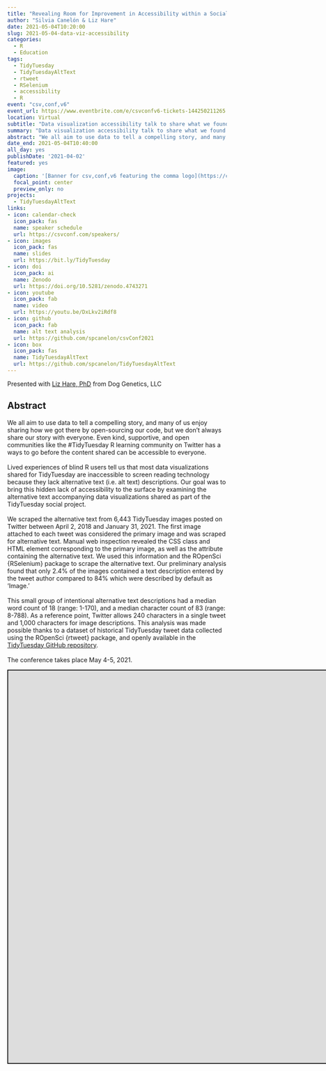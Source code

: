 ```yaml
---
title: "Revealing Room for Improvement in Accessibility within a Social Media Data Visualization Learning Community"
author: "Silvia Canelón & Liz Hare"
date: 2021-05-04T10:20:00
slug: 2021-05-04-data-viz-accessibility
categories:
  - R
  - Education
tags:
  - TidyTuesday
  - TidyTuesdayAltText
  - rtweet
  - RSelenium
  - accessibility
  - R
event: "csv,conf,v6"
event_url: https://www.eventbrite.com/e/csvconfv6-tickets-144250211265
location: Virtual
subtitle: "Data visualization accessibility talk to share what we found after scraping alternative (alt) text from data viz shared on Twitter as part of the #TidyTuesday social project."
summary: "Data visualization accessibility talk to share what we found after scraping alternative (alt) text from data viz shared on Twitter as part of the #TidyTuesday social project."
abstract: "We all aim to use data to tell a compelling story, and many of us enjoy sharing how we got there by open-sourcing our code, but we don't always share our story with everyone. Even kind, supportive, and open communities like the #TidyTuesday R learning community on Twitter has a ways to go before the content shared can be accessible to everyone.<br><br>Lived experiences of blind R users tell us that most data visualizations shared for TidyTuesday are inaccessible to screen reading technology because they lack alternative text (i.e. alt text) descriptions. Our goal was to bring this hidden lack of accessibility to the surface by examining the alternative text accompanying data visualizations shared as part of the TidyTuesday social project.<br><br>We scraped the alternative text from 6,443 TidyTuesday images posted on Twitter between April 2, 2018 and January 31, 2021. The first image attached to each tweet was considered the primary image and was scraped for alternative text. Manual web inspection revealed the CSS class and HTML element corresponding to the primary image, as well as the attribute containing the alternative text. We used this information and the ROpenSci {RSelenium} package to scrape the alternative text. Our preliminary analysis found that only 2.4% of the images contained a text description entered by the tweet author compared to 84% which were described by default as 'Image.'<br><br>This small group of intentional alternative text descriptions had a median word count of 18 (range: 1-170), and a median character count of 83 (range: 8-788). As a reference point, Twitter allows 240 characters in a single tweet and 1,000 characters for image descriptions. This analysis was made possible thanks to a dataset of historical TidyTuesday tweet data collected using the ROpenSci {rtweet} package, and openly available in the [TidyTuesday GitHub repository](https://github.com/rfordatascience/tidytuesday).<br><br>We will present during Session 0 on May 4, 2021: [Crowdcast Link](crowdcast.io/e/csvconf6-0-session-0)"
date_end: 2021-05-04T10:40:00
all_day: yes
publishDate: '2021-04-02'
featured: yes
image:
  caption: '[Banner for csv,conf,v6 featuring the comma logo](https://csvconf.com/)'
  focal_point: center
  preview_only: no
projects:
  - TidyTuesdayAltText
links:
- icon: calendar-check
  icon_pack: fas
  name: speaker schedule
  url: https://csvconf.com/speakers/
- icon: images
  icon_pack: fas
  name: slides
  url: https://bit.ly/TidyTuesday
- icon: doi
  icon_pack: ai
  name: Zenodo
  url: https://doi.org/10.5281/zenodo.4743271
- icon: youtube
  icon_pack: fab
  name: video
  url: https://youtu.be/DxLkv2iRdf8
- icon: github
  icon_pack: fab
  name: alt text analysis
  url: https://github.com/spcanelon/csvConf2021
- icon: box
  icon_pack: fas
  name: TidyTuesdayAltText
  url: https://github.com/spcanelon/TidyTuesdayAltText
---
```


<script src="{{< blogdown/postref >}}index_files/fitvids/fitvids.min.js"></script>

Presented with [Liz Hare, PhD](https://www.twitter.com/DogGeneticsLLC) from Dog Genetics, LLC

## Abstract

We all aim to use data to tell a compelling story, and many of us enjoy sharing how we got there by open-sourcing our code, but we don’t always share our story with everyone. Even kind, supportive, and open communities like the \#TidyTuesday R learning community on Twitter has a ways to go before the content shared can be accessible to everyone.<br><br>Lived experiences of blind R users tell us that most data visualizations shared for TidyTuesday are inaccessible to screen reading technology because they lack alternative text (i.e. alt text) descriptions. Our goal was to bring this hidden lack of accessibility to the surface by examining the alternative text accompanying data visualizations shared as part of the TidyTuesday social project.<br><br>We scraped the alternative text from 6,443 TidyTuesday images posted on Twitter between April 2, 2018 and January 31, 2021. The first image attached to each tweet was considered the primary image and was scraped for alternative text. Manual web inspection revealed the CSS class and HTML element corresponding to the primary image, as well as the attribute containing the alternative text. We used this information and the ROpenSci {RSelenium} package to scrape the alternative text. Our preliminary analysis found that only 2.4% of the images contained a text description entered by the tweet author compared to 84% which were described by default as ‘Image.’<br><br>This small group of intentional alternative text descriptions had a median word count of 18 (range: 1-170), and a median character count of 83 (range: 8-788). As a reference point, Twitter allows 240 characters in a single tweet and 1,000 characters for image descriptions. This analysis was made possible thanks to a dataset of historical TidyTuesday tweet data collected using the ROpenSci {rtweet} package, and openly available in the [TidyTuesday GitHub repository](https://github.com/rfordatascience/tidytuesday).<br><br>The conference takes place May 4-5, 2021.

<div class="shareagain" style="min-width:300px;margin:1em auto;">
<iframe src="https://spcanelon.github.io/csvConf2021/slides" width="1600" height="900" style="border:2px solid currentColor;" loading="lazy" allowfullscreen></iframe>
<script>fitvids('.shareagain', {players: 'iframe'});</script>
</div>
